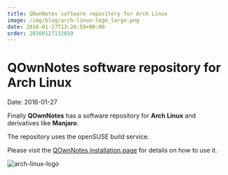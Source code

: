 ```yaml
---
title: QOwnNotes software repository for Arch Linux
image: /img/blog/arch-linux-logo_large.png
date: 2016-01-27T13:26:59+00:00
order: 20160127132659
---
```


# QOwnNotes software repository for Arch Linux

<v-subheader class="blog">Date: 2016-01-27</v-subheader>

Finally **QOwnNotes** has a software repository for **Arch Linux** and derivatives like **Manjaro**.

The repository uses the openSUSE build service.

Please visit the [QOwnNotes installation page](https://www.qownnotes.org/installation#Arch) for details on how to use it.

![arch-linux-logo](/img/blog/arch-linux-logo_large.png "arch-linux-logo")
